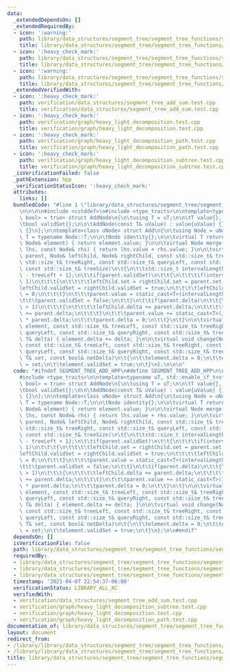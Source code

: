 ```yaml
---
data:
  _extendedDependsOn: []
  _extendedRequiredBy:
  - icon: ':warning:'
    path: library/data_structures/segment_tree/segment_tree_functions/segment_tree_arithmetic_progression.hpp
    title: library/data_structures/segment_tree/segment_tree_functions/segment_tree_arithmetic_progression.hpp
  - icon: ':heavy_check_mark:'
    path: library/data_structures/segment_tree/segment_tree_functions/segment_tree_maximum.hpp
    title: library/data_structures/segment_tree/segment_tree_functions/segment_tree_maximum.hpp
  - icon: ':warning:'
    path: library/data_structures/segment_tree/segment_tree_functions/segment_tree_minimum.hpp
    title: library/data_structures/segment_tree/segment_tree_functions/segment_tree_minimum.hpp
  _extendedVerifiedWith:
  - icon: ':heavy_check_mark:'
    path: verification/data_structures/segment_tree_add_sum.test.cpp
    title: verification/data_structures/segment_tree_add_sum.test.cpp
  - icon: ':heavy_check_mark:'
    path: verification/graph/heavy_light_decomposition.test.cpp
    title: verification/graph/heavy_light_decomposition.test.cpp
  - icon: ':heavy_check_mark:'
    path: verification/graph/heavy_light_decomposition_path.test.cpp
    title: verification/graph/heavy_light_decomposition_path.test.cpp
  - icon: ':heavy_check_mark:'
    path: verification/graph/heavy_light_decomposition_subtree.test.cpp
    title: verification/graph/heavy_light_decomposition_subtree.test.cpp
  _isVerificationFailed: false
  _pathExtension: hpp
  _verificationStatusIcon: ':heavy_check_mark:'
  attributes:
    links: []
  bundledCode: "#line 1 \"library/data_structures/segment_tree/segment_tree_functions/segment_tree_add.hpp\"\
    \n\n\n\n#include <cstddef>\n#include <type_traits>\n\ntemplate<typename uT, std::enable_if_t<std::is_arithmetic_v<uT>,\
    \ bool> = true> struct AddNode\n{\n\tusing T = uT;\n\n\tT value{}, delta{}, set{};\n\
    \tbool validSet{};\n\n\tAddNode(const T& uValue) : value{uValue} {}\n\n\tAddNode()\
    \ {}\n};\n\ntemplate<class uNode> struct Add\n{\n\tusing Node = uNode;\n\tusing\
    \ T = typename Node::T;\n\n\tNode identity{};\n\n\tvirtual T return_value(const\
    \ Node& element) { return element.value; }\n\n\tvirtual Node merge(const Node&\
    \ lhs, const Node& rhs) { return lhs.value + rhs.value; }\n\n\tvirtual void propagate_update(Node&\
    \ parent, Node& leftChild, Node& rightChild, const std::size_t& treeLeft, const\
    \ std::size_t& treeRight, const std::size_t& queryLeft, const std::size_t& queryRight,\
    \ const std::size_t& treeSize)\n\t{\n\t\tstd::size_t intervalLength{treeRight\
    \ - treeLeft + 1};\n\t\tif(parent.validSet)\n\t\t{\n\t\t\tif(intervalLength >\
    \ 1)\n\t\t\t{\n\t\t\t\tleftChild.set = rightChild.set = parent.set;\n\t\t\t\t\
    leftChild.validSet = rightChild.validSet = true;\n\t\t\t\tleftChild.delta = rightChild.delta\
    \ = 0;\n\t\t\t}\n\t\t\tparent.value = static_cast<T>(intervalLength) * parent.set;\n\
    \t\t\tparent.validSet = false;\n\t\t}\n\t\tif(parent.delta)\n\t\t{\n\t\t\tif(intervalLength\
    \ > 1)\n\t\t\t{\n\t\t\t\tleftChild.delta += parent.delta;\n\t\t\t\trightChild.delta\
    \ += parent.delta;\n\t\t\t}\n\t\t\tparent.value += static_cast<T>(intervalLength)\
    \ * parent.delta;\n\t\t\tparent.delta = 0;\n\t\t}\n\t}\n\n\tvirtual void change(Node&\
    \ element, const std::size_t& treeLeft, const std::size_t& treeRight, const std::size_t&\
    \ queryLeft, const std::size_t& queryRight, const std::size_t& treeSize, const\
    \ T& delta) { element.delta += delta; }\n\n\tvirtual void change(Node& element,\
    \ const std::size_t& treeLeft, const std::size_t& treeRight, const std::size_t&\
    \ queryLeft, const std::size_t& queryRight, const std::size_t& treeSize, const\
    \ T& set, const bool& notDelta)\n\t{\n\t\telement.delta = 0;\n\t\telement.set\
    \ = set;\n\t\telement.validSet = true;\n\t}\n};\n\n\n"
  code: "#ifndef SEGMENT_TREE_ADD_HPP\n#define SEGMENT_TREE_ADD_HPP\n\n#include <cstddef>\n\
    #include <type_traits>\n\ntemplate<typename uT, std::enable_if_t<std::is_arithmetic_v<uT>,\
    \ bool> = true> struct AddNode\n{\n\tusing T = uT;\n\n\tT value{}, delta{}, set{};\n\
    \tbool validSet{};\n\n\tAddNode(const T& uValue) : value{uValue} {}\n\n\tAddNode()\
    \ {}\n};\n\ntemplate<class uNode> struct Add\n{\n\tusing Node = uNode;\n\tusing\
    \ T = typename Node::T;\n\n\tNode identity{};\n\n\tvirtual T return_value(const\
    \ Node& element) { return element.value; }\n\n\tvirtual Node merge(const Node&\
    \ lhs, const Node& rhs) { return lhs.value + rhs.value; }\n\n\tvirtual void propagate_update(Node&\
    \ parent, Node& leftChild, Node& rightChild, const std::size_t& treeLeft, const\
    \ std::size_t& treeRight, const std::size_t& queryLeft, const std::size_t& queryRight,\
    \ const std::size_t& treeSize)\n\t{\n\t\tstd::size_t intervalLength{treeRight\
    \ - treeLeft + 1};\n\t\tif(parent.validSet)\n\t\t{\n\t\t\tif(intervalLength >\
    \ 1)\n\t\t\t{\n\t\t\t\tleftChild.set = rightChild.set = parent.set;\n\t\t\t\t\
    leftChild.validSet = rightChild.validSet = true;\n\t\t\t\tleftChild.delta = rightChild.delta\
    \ = 0;\n\t\t\t}\n\t\t\tparent.value = static_cast<T>(intervalLength) * parent.set;\n\
    \t\t\tparent.validSet = false;\n\t\t}\n\t\tif(parent.delta)\n\t\t{\n\t\t\tif(intervalLength\
    \ > 1)\n\t\t\t{\n\t\t\t\tleftChild.delta += parent.delta;\n\t\t\t\trightChild.delta\
    \ += parent.delta;\n\t\t\t}\n\t\t\tparent.value += static_cast<T>(intervalLength)\
    \ * parent.delta;\n\t\t\tparent.delta = 0;\n\t\t}\n\t}\n\n\tvirtual void change(Node&\
    \ element, const std::size_t& treeLeft, const std::size_t& treeRight, const std::size_t&\
    \ queryLeft, const std::size_t& queryRight, const std::size_t& treeSize, const\
    \ T& delta) { element.delta += delta; }\n\n\tvirtual void change(Node& element,\
    \ const std::size_t& treeLeft, const std::size_t& treeRight, const std::size_t&\
    \ queryLeft, const std::size_t& queryRight, const std::size_t& treeSize, const\
    \ T& set, const bool& notDelta)\n\t{\n\t\telement.delta = 0;\n\t\telement.set\
    \ = set;\n\t\telement.validSet = true;\n\t}\n};\n\n#endif"
  dependsOn: []
  isVerificationFile: false
  path: library/data_structures/segment_tree/segment_tree_functions/segment_tree_add.hpp
  requiredBy:
  - library/data_structures/segment_tree/segment_tree_functions/segment_tree_arithmetic_progression.hpp
  - library/data_structures/segment_tree/segment_tree_functions/segment_tree_maximum.hpp
  - library/data_structures/segment_tree/segment_tree_functions/segment_tree_minimum.hpp
  timestamp: '2021-04-07 22:54:37-06:00'
  verificationStatus: LIBRARY_ALL_AC
  verifiedWith:
  - verification/data_structures/segment_tree_add_sum.test.cpp
  - verification/graph/heavy_light_decomposition_subtree.test.cpp
  - verification/graph/heavy_light_decomposition.test.cpp
  - verification/graph/heavy_light_decomposition_path.test.cpp
documentation_of: library/data_structures/segment_tree/segment_tree_functions/segment_tree_add.hpp
layout: document
redirect_from:
- /library/library/data_structures/segment_tree/segment_tree_functions/segment_tree_add.hpp
- /library/library/data_structures/segment_tree/segment_tree_functions/segment_tree_add.hpp.html
title: library/data_structures/segment_tree/segment_tree_functions/segment_tree_add.hpp
---
```

